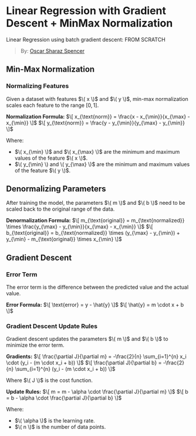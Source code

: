 # Linear Regression with Gradient Descent + MinMax Normalization
Linear Regression using batch gradient descent: FROM SCRATCH
> By: [Oscar Sharaz Spencer](https://www.linkedin.com/in/oscar-sharaz/)

## Min-Max Normalization

### Normalizing Features
Given a dataset with features $\( x \)$ and $\( y \)$, min-max normalization scales each feature to the range $[0, 1]$.

**Normalization Formula:**
$\[ x_{\text{norm}} = \frac{x - x_{\min}}{x_{\max} - x_{\min}} \]$
$\[ y_{\text{norm}} = \frac{y - y_{\min}}{y_{\max} - y_{\min}} \]$

Where:
- $\( x_{\min} \)$ and $\( x_{\max} \)$ are the minimum and maximum values of the feature $\( x \)$.
- $\( y_{\min} \) and \( y_{\max} \)$ are the minimum and maximum values of the feature $\( y \)$.
  
## Denormalizing Parameters
After training the model, the parameters $\( m \)$ and $\( b \)$ need to be scaled back to the original range of the data.

**Denormalization Formula:**
$\[ m_{\text{original}} = m_{\text{normalized}} \times \frac{y_{\max} - y_{\min}}{x_{\max} - x_{\min}} \]$
$\[ b_{\text{original}} = b_{\text{normalized}} \times (y_{\max} - y_{\min}) + y_{\min} - m_{\text{original}} \times x_{\min} \]$

## Gradient Descent

### Error Term
The error term is the difference between the predicted value and the actual value.

**Error Formula:**
$\[ \text{error} = y - \hat{y} \]$
$\[ \hat{y} = m \cdot x + b \]$

### Gradient Descent Update Rules
Gradient descent updates the parameters $\( m \)$ and $\( b \)$ to minimize the error term.

**Gradients:**
$\[ \frac{\partial J}{\partial m} = -\frac{2}{n} \sum_{i=1}^{n} x_i \cdot (y_i - (m \cdot x_i + b)) \]$
$\[ \frac{\partial J}{\partial b} = -\frac{2}{n} \sum_{i=1}^{n} (y_i - (m \cdot x_i + b)) \]$

Where $\( J \)$ is the cost function.

**Update Rules:**
$\[ m = m - \alpha \cdot \frac{\partial J}{\partial m} \]$
$\[ b = b - \alpha \cdot \frac{\partial J}{\partial b} \]$

Where:
- $\( \alpha \)$ is the learning rate.
- $\( n \)$ is the number of data points.
